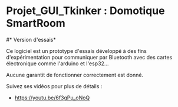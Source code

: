 # Projet_GUI_Tkinker : Domotique SmartRoom

#* Version d'essais*

Ce logiciel est un prototype d'essais développé à des fins d'expérimentation pour communiquer par Bluetooth avec des cartes électronique comme l'arduino et l'esp32...

Aucune garantit de fonctionner correctement est donné.  

Suivez ses vidéos pour plus de détails :
+ https://youtu.be/6f3gPu_oNoQ
